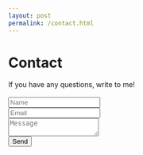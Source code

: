 ```yaml
---
layout: post
permalink: /contact.html
---
```

<div class="form">
<h1>Contact</h1>
  If you have any questions, write to me!
  <form
    action="https://formspree.io/f/mbjpglkg"
    method="POST"
  >
  <br>
    <div class="field">
      <input type="text" name="name" placeholder="Name">
    </div>
    <div class="field">
      <input type="email" name="_replyto" placeholder="Email">
    </div>
    <div class="field">
      <textarea name="message" placeholder="Message"></textarea>
    </div>
    <input type="submit" value="Send">
  </form>
</div>


[Github]: (https://github.com/JoannaKlosinska)
